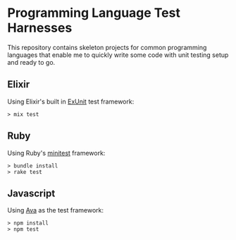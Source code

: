 # Programming Language Test Harnesses

This repository contains skeleton projects for common programming languages that enable
me to quickly write some code with unit testing setup and ready to go.

## Elixir

Using Elixir's built in [ExUnit](https://hexdocs.pm/ex_unit/1.12/ExUnit.html) test framework:

```
> mix test
```

## Ruby

Using Ruby's [minitest](https://github.com/minitest/minitest) framework:

```
> bundle install
> rake test
```

## Javascript

Using [Ava](https://github.com/avajs/ava) as the test framework:

```
> npm install
> npm test
```
